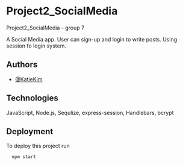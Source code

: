 # Project2_SocialMedia
Project2_SocialMedia - group 7

A Social Media app. User can sign-up and login to write posts. 
Using session fo login system.



## Authors

- [@KatieKim](https://github.com/KatieKim22)


## Technologies

JavaScript, Node.js, Sequlize, express-session, Handlebars, bcrypt


## Deployment

To deploy this project run

```bash
  npm start
```

